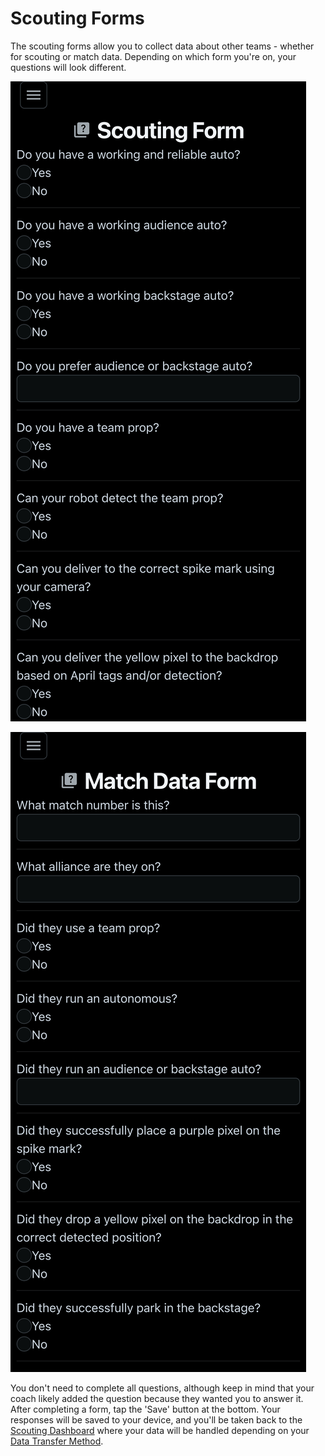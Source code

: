 # Scouting Forms

The scouting forms allow you to collect data about other teams - whether for scouting or match data. Depending on which form you're on, your questions will look different.

![](../.gitbook/assets/user-scouting-scoutingform)

![](../.gitbook/assets/user-scouting-matchform)

You don't need to complete all questions, although keep in mind that your coach likely added the question because they wanted you to answer it. After completing a form, tap the 'Save' button at the bottom. Your responses will be saved to your device, and you'll be taken back to the [Scouting Dashboard](scouting-dashboard.md) where your data will be handled depending on your [Data Transfer Method](../technical/data-transfer-methods.md).
